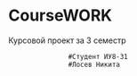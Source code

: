# CourseWORK
Курсовой проект за 3 семестр

                   #Студент ИУ8-31
                   #Лосев Никита
